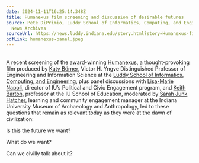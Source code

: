 ```yaml
---
date: 2024-11-11T16:25:14.348Z
title: Humanexus film screening and discussion of desirable futures
source: Pete DiPrimio, Luddy School of Informatics, Computing, and Engineering
  News Archives
sourceUrl: https://news.luddy.indiana.edu/story.html?story=Humanexus-film-screening-and-discussion-of-desirable-futures
pdfLink: humanexus-panel.jpeg
---
```

\
A recent screening of the award-winning [Humanexus](http://yfshen.info/humanexus/index.html), a thought-provoking film produced by [Katy Börner](https://luddy.indiana.edu/contact/profile/index.html?Katy_B%C3%B6rner), Victor H. Yngve Distinguished Professor of Engineering and Information Science at the [Luddy School of Informatics, Computing, and Engineering](https://luddy.indiana.edu/), plus panel discussions with [Lisa-Marie Napoli,](https://pace.indiana.edu/about/staff/napoli-lisa-marie.html) director of IU’s Political and Civic Engagement program, and [Keith Barton,](https://education.indiana.edu/about/directory/profiles/barton-keith-c.html) professor at the IU School of Education, moderated by [Sarah Junk Hatcher](https://www.linkedin.com/in/sarah-hatcher-45a3a9b/), learning and community engagement manager at the Indiana University Museum of Archaeology and Anthropology, led to these questions that remain as relevant today as they were at the dawn of civilization:

Is this the future we want?

What do we want?

Can we civilly talk about it?